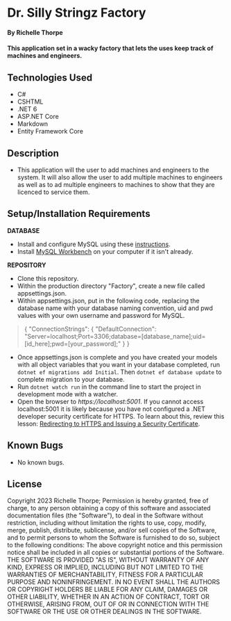 # Dr. Silly Stringz Factory

#### By Richelle Thorpe 

#### This application set in a wacky factory that lets the uses keep track of machines and engineers.

## Technologies Used

- C#
- CSHTML
- .NET 6
- ASP.NET Core
- Markdown
- Entity Framework Core

## Description

- This application will the user to add machines and engineers to the system. It will also allow the user to add multiple machines to engineers as well as to ad multiple engineers to machines to show that they are licenced to service them.

## Setup/Installation Requirements

**DATABASE**
- Install and configure MySQL using these [instructions](https://www.learnhowtoprogram.com/c-and-net/getting-started-with-c/installing-and-configuring-mysql).
- Install [MySQL Workbench](https://www.mysql.com/products/workbench/) on your computer if it isn't already.


**REPOSITORY**
- Clone this repository.
- Within the production directory "Factory", create a new file called appsettings.json.
- Within appsettings.json, put in the following code, replacing the database name with your database naming convention, uid and pwd values with your own username and password for MySQL. 

>{
  "ConnectionStrings": {
      "DefaultConnection": "Server=localhost;Port=3306;database=[database_name];uid=[id_here];pwd=[your_password];"
  }
}

- Once appsettings.json is complete and you have created your models with all object variables that you want in your database completed, run `dotnet ef migrations add Initial`. Then `dotnet ef database update` to complete migration to your database.
- Run `dotnet watch run` in the command line to start the project in development mode with a watcher.
- Open the browser to _https://localhost:5001_. If you cannot access localhost:5001 it is likely because you have not configured a .NET developer security certificate for HTTPS. To learn about this, review this lesson: [Redirecting to HTTPS and Issuing a Security Certificate](https://www.learnhowtoprogram.com/c-and-net/basic-web-applications/redirecting-to-https-and-issuing-a-security-certificate).

## Known Bugs

- No known bugs.

## License

Copyright 2023 Richelle Thorpe; Permission is hereby granted, free of charge, to any person obtaining a copy of this software and associated documentation files (the "Software"), to deal in the Software without restriction, including without limitation the rights to use, copy, modify, merge, publish, distribute, sublicense, and/or sell copies of the Software, and to permit persons to whom the Software is furnished to do so, subject to the following conditions: The above copyright notice and this permission notice shall be included in all copies or substantial portions of the Software. THE SOFTWARE IS PROVIDED "AS IS", WITHOUT WARRANTY OF ANY KIND, EXPRESS OR IMPLIED, INCLUDING BUT NOT LIMITED TO THE WARRANTIES OF MERCHANTABILITY, FITNESS FOR A PARTICULAR PURPOSE AND NONINFRINGEMENT. IN NO EVENT SHALL THE AUTHORS OR COPYRIGHT HOLDERS BE LIABLE FOR ANY CLAIM, DAMAGES OR OTHER LIABILITY, WHETHER IN AN ACTION OF CONTRACT, TORT OR OTHERWISE, ARISING FROM, OUT OF OR IN CONNECTION WITH THE SOFTWARE OR THE USE OR OTHER DEALINGS IN THE SOFTWARE.
